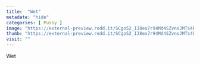 ```yaml
---
title:  "Wet"
metadate: "hide"
categories: [ Pussy ]
image: "https://external-preview.redd.it/SCgo52_IJ8ex7r94Md4SZvnsJMTs4k-7he1gZddToW8.jpg?auto=webp&s=27cd39f956b17822403713f9db5a60423b207219"
thumb: "https://external-preview.redd.it/SCgo52_IJ8ex7r94Md4SZvnsJMTs4k-7he1gZddToW8.jpg?width=640&crop=smart&auto=webp&s=ceaa2862fe127a755bab72ed9eb135e907402d72"
visit: ""
---
```

Wet
